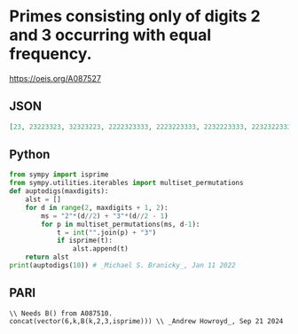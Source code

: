 # Primes consisting only of digits 2 and 3 occurring with equal frequency\.
https://oeis.org/A087527
## JSON
```JSON
[23, 23223323, 32323223, 2222323333, 2223223333, 2232223333, 2232322333, 2232332233, 2323222333, 2332322233, 2333222323, 2333223223, 3223232323, 3232222333, 3232232233, 3232233223, 3232322323, 3323232223, 22222232333333, 22222322333333, 22222323233333]
```
## Python
```Python
from sympy import isprime
from sympy.utilities.iterables import multiset_permutations
def auptodigs(maxdigits):
    alst = []
    for d in range(2, maxdigits + 1, 2):
        ms = "2"*(d//2) + "3"*(d//2 - 1)
        for p in multiset_permutations(ms, d-1):
            t = int("".join(p) + "3")
            if isprime(t):
                alst.append(t)
    return alst
print(auptodigs(10)) # _Michael S. Branicky_, Jan 11 2022
```
## PARI
```PARI
\\ Needs B() from A087510.
concat(vector(6,k,B(k,2,3,isprime))) \\ _Andrew Howroyd_, Sep 21 2024
```
